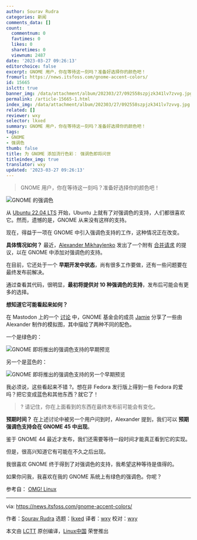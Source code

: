 ```yaml
---
author: Sourav Rudra
categories: 新闻
comments_data: []
count:
  commentnum: 0
  favtimes: 0
  likes: 0
  sharetimes: 0
  viewnum: 2487
date: '2023-03-27 09:26:13'
editorchoice: false
excerpt: GNOME 用户，你在等待这一刻吗？准备好选择你的颜色吧！
fromurl: https://news.itsfoss.com/gnome-accent-colors/
id: 15665
islctt: true
banner_img: /data/attachment/album/202303/27/092558szpjzk341lv7zvvg.jpg
permalink: /article-15665-1.html
index_img: /data/attachment/album/202303/27/092558szpjzk341lv7zvvg.jpg.thumb.jpg
related: []
reviewer: wxy
selector: lkxed
summary: GNOME 用户，你在等待这一刻吗？准备好选择你的颜色吧！
tags:
- GNOME
- 强调色
thumb: false
title: 为 GNOME 添加流行色彩： 强调色即将问世
titleindex_img: true
translator: wxy
updated: '2023-03-27 09:26:13'
---
```



> 
> GNOME 用户，你在等待这一刻吗？准备好选择你的颜色吧！
> 
> 
> 


![GNOME 的强调色](/data/attachment/album/202303/27/092558szpjzk341lv7zvvg.jpg)


从 [Ubuntu 22.04 LTS](https://news.itsfoss.com/ubuntu-22-04-release/) 开始，Ubuntu 上就有了对强调色的支持，人们都很喜欢它。然而，遗憾的是，GNOME 从来没有这样的支持。


现在，得益于一项在 GNOME 中引入强调色支持的工作，这种情况正在改变。


**具体情况如何？** 最近，[Alexander Mikhaylenko](https://gitlab.gnome.org/exalm?ref=its-foss-news) 发出了一个附有 [合并请求](https://gitlab.gnome.org/GNOME/gnome-shell/-/merge_requests/2715?ref=its-foss-news) 的提议，以在 GNOME 中添加对强调色的支持。


在目前，它还处于一个 **早期开发中状态**，尚有很多工作要做，还有一些问题要在最终发布前解决。


通过查看其代码，很明显，**最初将提供对 10 种强调色的支持**，发布后可能会有更多的选择。


**想知道它可能看起来如何？**


在 Mastodon 上的一个 [讨论](https://crab.garden/@jamie/110063105101806314?ref=its-foss-news) 中，GNOME 基金会的成员 [Jamie](https://crab.garden/@jamie?ref=its-foss-news) 分享了一些由 Alexander 制作的模拟图，其中描绘了两种不同的配色。


一个是绿色的：


![GNOME 即将推出的强调色支持的早期预览](/data/attachment/album/202303/27/092613lihq55xvdk55bcqi.png)


另一个是蓝色的：


![GNOME 即将推出的强调色支持的另一个早期预览](/data/attachment/album/202303/27/092614mu4fct4q8w52t888.png)


我必须说，这些看起来不错 ?。想在非 Fedora 发行版上得到一些 Fedora 的爱吗？把它变成蓝色和其他东西？就它了！



> 
> ? 请记住，你在上面看到的东西在最终发布前可能会有变化。
> 
> 
> 


**预期时间？** 在上述讨论中被另一个用户问到时，Alexander 提到，我们可以 **预期强调色支持会在 GNOME 45 中出现**。


鉴于 GNOME 44 最近才发布，我们还需要等待一段时间才能真正看到它的实现。


但是，很高兴知道它有可能在不久之后出现。


我很喜欢 GNOME 终于得到了对强调色的支持，我希望这种等待是值得的。


如果你问我，我喜欢在我的 GNOME 系统上有绿色的强调色。你呢？


参考自： [OMG! Linux](https://www.omglinux.com/gnome-accent-colors-are-coming/?ref=its-foss-news)




---


via: <https://news.itsfoss.com/gnome-accent-colors/>


作者：[Sourav Rudra](https://news.itsfoss.com/author/sourav/) 选题：[lkxed](https://github.com/lkxed/) 译者：[wxy](https://github.com/wxy) 校对：[wxy](https://github.com/wxy)


本文由 [LCTT](https://github.com/LCTT/TranslateProject) 原创编译，[Linux中国](https://linux.cn/) 荣誉推出